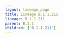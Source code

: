 ```yaml
---
layout: lineage_page
title: Lineage B.1.1.211
lineage: B.1.1.211
parent: B.1.1
children: ['B.1.1.211']
---
```

